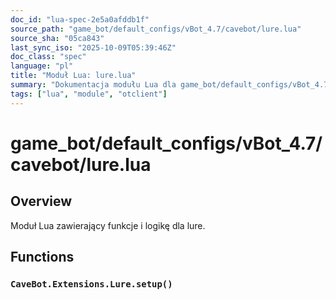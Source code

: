 ```yaml
---
doc_id: "lua-spec-2e5a0afddb1f"
source_path: "game_bot/default_configs/vBot_4.7/cavebot/lure.lua"
source_sha: "05ca843"
last_sync_iso: "2025-10-09T05:39:46Z"
doc_class: "spec"
language: "pl"
title: "Moduł Lua: lure.lua"
summary: "Dokumentacja modułu Lua dla game_bot/default_configs/vBot_4.7/cavebot/lure.lua"
tags: ["lua", "module", "otclient"]
---
```


# game_bot/default_configs/vBot_4.7/cavebot/lure.lua

## Overview

Moduł Lua zawierający funkcje i logikę dla lure.

## Functions

### `CaveBot.Extensions.Lure.setup()`
